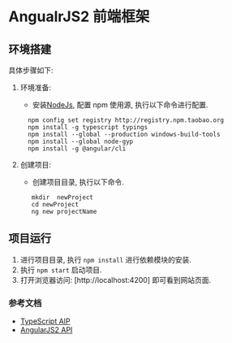 # AngualrJS2 前端框架

## 环境搭建

具体步骤如下:
1. 环境准备:
    * 安装[NodeJs](http://nodejs.cn/), 配置 npm 使用源, 执行以下命令进行配置.
   
    ```
      npm config set registry http://registry.npm.taobao.org
      npm install -g typescript typings
      npm install --global --production windows-build-tools
      npm install --global node-gyp
      npm install -g @angular/cli
    ```

2. 创建项目:
   * 创建项目目录, 执行以下命令.
   
   ```
      mkdir  newProject
      cd newProject
      ng new projectName
   ```
   
## 项目运行
1. 进行项目目录, 执行 `npm install` 进行依赖模块的安装.
2. 执行 `npm start` 启动项目.
3. 打开浏览器访问: [http://localhost:4200] 即可看到网站页面.


### 参考文档
* [TypeScript AIP](https://www.tslang.cn/docs/tutorial.html)
* [AngularJS2 API](https://angular.cn/docs/ts/latest/)

